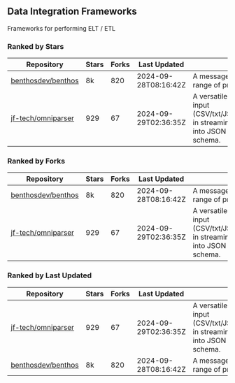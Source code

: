 ## Data Integration Frameworks

Frameworks for performing ELT / ETL

### Ranked by Stars

| Repository | Stars | Forks | Last Updated | Description | 
|------------|-------|-------|--------------|-------------|
| [benthosdev/benthos](https://github.com/benthosdev/benthos) | 8k | 820 | 2024-09-28T08:16:42Z |  A message streaming bridge between a range of protocols. |
| [jf-tech/omniparser](https://github.com/jf-tech/omniparser) | 929 | 67 | 2024-09-29T02:36:35Z |  A versatile ETL library that parses text input (CSV/txt/JSON/XML/EDI/X12/EDIFACT/etc) in streaming fashion and transforms data into JSON output using data-driven schema. |

### Ranked by Forks

| Repository | Stars | Forks | Last Updated | Description | 
|------------|-------|-------|--------------|-------------|
| [benthosdev/benthos](https://github.com/benthosdev/benthos) | 8k | 820 | 2024-09-28T08:16:42Z |  A message streaming bridge between a range of protocols. |
| [jf-tech/omniparser](https://github.com/jf-tech/omniparser) | 929 | 67 | 2024-09-29T02:36:35Z |  A versatile ETL library that parses text input (CSV/txt/JSON/XML/EDI/X12/EDIFACT/etc) in streaming fashion and transforms data into JSON output using data-driven schema. |

### Ranked by Last Updated

| Repository | Stars | Forks | Last Updated | Description | 
|------------|-------|-------|--------------|-------------|
| [jf-tech/omniparser](https://github.com/jf-tech/omniparser) | 929 | 67 | 2024-09-29T02:36:35Z |  A versatile ETL library that parses text input (CSV/txt/JSON/XML/EDI/X12/EDIFACT/etc) in streaming fashion and transforms data into JSON output using data-driven schema. |
| [benthosdev/benthos](https://github.com/benthosdev/benthos) | 8k | 820 | 2024-09-28T08:16:42Z |  A message streaming bridge between a range of protocols. |


